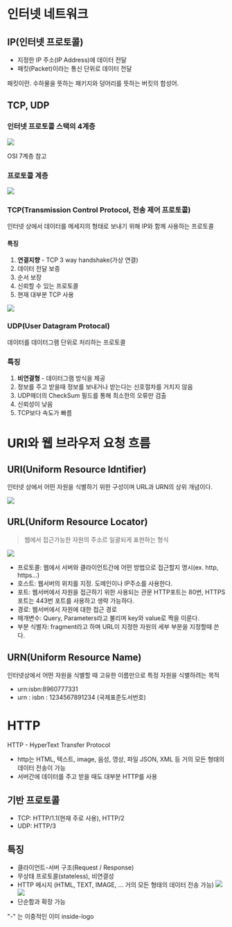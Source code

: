 # 인터넷 네트워크
## IP(인터넷 프로토콜)
- 지정한 IP 주소(IP Address)에 데이터 전달
- 패킷(Packet)이라는 통신 단위로 데이터 전달

>
패킷이란. 수하물을 뜻하는 패키지와 덩어리를 뜻하는 버킷의 합성어.

## TCP, UDP

### 인터넷 프로토콜 스택의 4계층
![](https://images.velog.io/images/hong-brother/post/baad3408-7482-4d5a-8507-1d802f392d92/%E1%84%89%E1%85%B3%E1%84%8F%E1%85%B3%E1%84%85%E1%85%B5%E1%86%AB%E1%84%89%E1%85%A3%E1%86%BA%202022-03-19%20%E1%84%8B%E1%85%A9%E1%84%8C%E1%85%A5%E1%86%AB%208.34.05.png)
>
OSI 7계층 참고

### 프로토콜 계층
![](https://images.velog.io/images/hong-brother/post/40f7e893-c3ad-4c8c-984b-30615e2feab7/%E1%84%89%E1%85%B3%E1%84%8F%E1%85%B3%E1%84%85%E1%85%B5%E1%86%AB%E1%84%89%E1%85%A3%E1%86%BA%202022-03-19%20%E1%84%8B%E1%85%A9%E1%84%8C%E1%85%A5%E1%86%AB%208.39.04.png)



### TCP(Transmission Control Protocol, 전송 제어 프로토콜)
>
인터넷 상에서 데이터를 메세지의 형태로 보내기 위해 IP와 함께 사용하는 프로토콜

#### 특징
1. **연결지향** - TCP 3 way handshake(가상 연결)
2. 데이터 전달 보증
3. 순서 보장
4. 신뢰할 수 있는 프로토콜
5. 현재 대부분 TCP 사용

![](https://images.velog.io/images/hong-brother/post/9d756bee-7432-4296-b13d-7222e1ddc3ac/%E1%84%89%E1%85%B3%E1%84%8F%E1%85%B3%E1%84%85%E1%85%B5%E1%86%AB%E1%84%89%E1%85%A3%E1%86%BA%202022-03-19%20%E1%84%8B%E1%85%A9%E1%84%8C%E1%85%A5%E1%86%AB%208.43.05.png)

### UDP(User Datagram Protocal)
>
데이터를 데이터그램 단위로 처리하는 프로토콜

### 특징
1. **비연결형** - 데이터그램 방식을 제공
2. 정보를 주고 받을때 정보를 보내거나 받는다는 신호절차를 거치지 않음
3. UDP헤더의 CheckSum 필드를 통해 최소한의 오류만 검출
4. 신뢰성이 낮음
5. TCP보다 속도가 빠름

# URI와 웹 브라우저 요청 흐름
## URI(Uniform Resource Idntifier)
>
인터넷 상에서 어떤 자원을 식별하기 위한 구성이며 URL과 URN의 상위 개념이다.

![](https://images.velog.io/images/hong-brother/post/d02584a2-e2a7-438f-8fb7-e245e2bc2978/%E1%84%89%E1%85%B3%E1%84%8F%E1%85%B3%E1%84%85%E1%85%B5%E1%86%AB%E1%84%89%E1%85%A3%E1%86%BA%202022-03-19%20%E1%84%8B%E1%85%A9%E1%84%8C%E1%85%A5%E1%86%AB%209.12.38.png)

## URL(Uniform Resource Locator)
> 웹에서 접근가능한 자원의 주소르 일괄되게 표현하는 형식

![](https://images.velog.io/images/hong-brother/post/21a83476-22c7-4a6e-ac33-449c03f3ed14/%E1%84%89%E1%85%B3%E1%84%8F%E1%85%B3%E1%84%85%E1%85%B5%E1%86%AB%E1%84%89%E1%85%A3%E1%86%BA%202022-03-19%20%E1%84%8B%E1%85%A9%E1%84%8C%E1%85%A5%E1%86%AB%208.55.25.png)

- 프로토콜: 웹에서 서버와 클라이언트간에 어떤 방법으로 접근할지 명시(ex. http, https...)
- 호스트: 웹서버의 위치를 지정. 도메인이나 IP주소를 사용한다.
- 포트: 웹서버에서 자원을 접근하기 위한 사용되는 관문 HTTP포트는 80번, HTTPS포트는 443번 포트를 사용하고 생략 가능하다.
- 경로: 웹서버에서 자원에 대한 접근 경로
- 매개변수: Query, Parameters라고 불리며 key와 value로 짝을 이룬다.
- 부분 식별자: fragment라고 하며 URL이 지정한 자원의 세부 부분을 지정할때 쓴다.

## URN(Uniform Resource Name)
>
인터넷상에서 어떤 자원을 식별할 때 고유한 이름만으로 특정 자원을 식별하려는 목적

- urn:isbn:8960777331
- urn : isbn : 1234567891234 (국제표준도서번호)

# HTTP
>
HTTP - HyperText Transfer Protocol

- http는 HTML, 텍스트, image, 음성, 영상, 파일 JSON, XML 등 거의 모든 형태의 데이터 전송이 가능
- 서버간에 데이터를 주고 받을 때도 대부분 HTTP를 사용

## 기반 프로토콜
- TCP: HTTP/1.1(현재 주로 사용), HTTP/2
- UDP: HTTP/3

## 특징
- 클라이언트-서버 구조(Request / Response)
- 무상태 프로토콜(stateless), 비연결성
- HTTP 메시지 (HTML, TEXT, IMAGE, ... 거의 모든 형태의 데이터 전송 가능)
![](https://images.velog.io/images/hong-brother/post/3e6e7700-d114-4647-98ff-d41fc14fc595/%E1%84%89%E1%85%B3%E1%84%8F%E1%85%B3%E1%84%85%E1%85%B5%E1%86%AB%E1%84%89%E1%85%A3%E1%86%BA%202022-03-19%20%E1%84%8B%E1%85%A9%E1%84%8C%E1%85%A5%E1%86%AB%209.24.30.png)
![](https://images.velog.io/images/hong-brother/post/c9a1cbb5-f59e-468d-a717-ecebd2aab7af/%E1%84%89%E1%85%B3%E1%84%8F%E1%85%B3%E1%84%85%E1%85%B5%E1%86%AB%E1%84%89%E1%85%A3%E1%86%BA%202022-03-19%20%E1%84%8B%E1%85%A9%E1%84%8C%E1%85%A5%E1%86%AB%209.25.07.png)
- 단순함과 확장 가능






"-" 는 이중적인 이미 inside-logo

